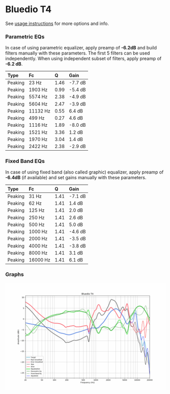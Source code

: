 # Bluedio T4
See [usage instructions](https://github.com/jaakkopasanen/AutoEq#usage) for more options and info.

### Parametric EQs
In case of using parametric equalizer, apply preamp of **-6.2dB** and build filters manually
with these parameters. The first 5 filters can be used independently.
When using independent subset of filters, apply preamp of **-6.2 dB**.

| Type    | Fc       |    Q | Gain    |
|:--------|:---------|:-----|:--------|
| Peaking | 23 Hz    | 1.46 | -7.7 dB |
| Peaking | 1903 Hz  | 0.99 | -5.4 dB |
| Peaking | 5574 Hz  | 2.38 | -4.9 dB |
| Peaking | 5604 Hz  | 2.47 | -3.9 dB |
| Peaking | 11132 Hz | 0.55 | 6.4 dB  |
| Peaking | 499 Hz   | 0.27 | 4.6 dB  |
| Peaking | 1116 Hz  | 1.89 | -8.0 dB |
| Peaking | 1521 Hz  | 3.36 | 1.2 dB  |
| Peaking | 1970 Hz  | 3.04 | 1.4 dB  |
| Peaking | 2422 Hz  | 2.38 | -2.9 dB |

### Fixed Band EQs
In case of using fixed band (also called graphic) equalizer, apply preamp of **-6.4dB**
(if available) and set gains manually with these parameters.

| Type    | Fc       |    Q | Gain    |
|:--------|:---------|:-----|:--------|
| Peaking | 31 Hz    | 1.41 | -7.1 dB |
| Peaking | 62 Hz    | 1.41 | 1.4 dB  |
| Peaking | 125 Hz   | 1.41 | 2.0 dB  |
| Peaking | 250 Hz   | 1.41 | 2.6 dB  |
| Peaking | 500 Hz   | 1.41 | 5.0 dB  |
| Peaking | 1000 Hz  | 1.41 | -4.6 dB |
| Peaking | 2000 Hz  | 1.41 | -3.5 dB |
| Peaking | 4000 Hz  | 1.41 | -3.8 dB |
| Peaking | 8000 Hz  | 1.41 | 3.1 dB  |
| Peaking | 16000 Hz | 1.41 | 6.1 dB  |

### Graphs
![](./Bluedio%20T4.png)